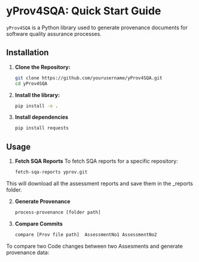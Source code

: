 # yProv4SQA: Quick Start Guide
`yProv4SQA` is a Python library used to generate provenance documents for software quality assurance processes.
## Installation
1. **Clone the Repository:**
   ```bash
   git clone https://github.com/yourusername/yProv4SQA.git
   cd yProv4SQA
2. **Install the library:**
   ```bash
   pip install -e .
3. **Install dependencies**
   ```bash
   pip install requests
## Usage
1. **Fetch SQA Reports**
   To fetch SQA reports for a specific repository:
   ```bash
   fetch-sqa-reports yprov.git
This will download all the assessment reports and save them in the <RepoName>_reports folder.

2. **Generate Provenance**
   ```bash
   process-provenance [folder path]

3. **Compare Commits**
   ```bash
   compare [Prov file path]  AssessmentNo1 AssessmentNo2
To compare two Code changes between two Assesments and generate provenance data:
